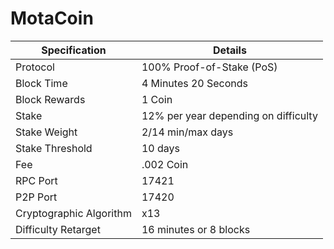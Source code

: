 <h1>MotaCoin</h1>


| Specification  | Details |
| ------------- | ------------- |
| Protocol  | 100% Proof-of-Stake (PoS)  |
| Block Time  | 4 Minutes 20 Seconds |
| Block Rewards  | 1 Coin  |
| Stake  | 12% per year depending on difficulty  |
| Stake Weight | 2/14 min/max days |
| Stake Threshold | 10 days |
| Fee | .002 Coin |
| RPC Port  | 17421  |  TestNet: 26001
| P2P Port | 17420 |  TestNet: 2256
| Cryptographic Algorithm  | x13  |
| Difficulty Retarget  | 16 minutes or 8 blocks |
